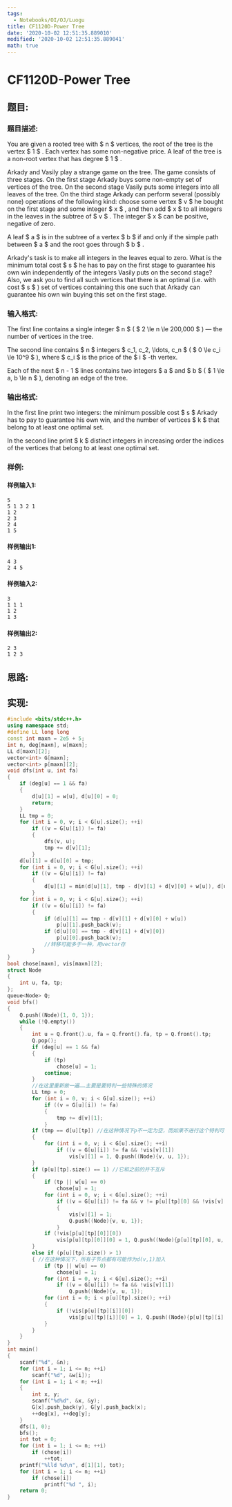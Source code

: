 ```yaml
---
tags: 
  - Notebooks/OI/OJ/Luogu
title: CF1120D-Power Tree
date: '2020-10-02 12:51:35.889010'
modified: '2020-10-02 12:51:35.889041'
math: true
---
```

# CF1120D-Power Tree
## 题目:
### 题目描述:
You are given a rooted tree with $ n $ vertices, the root of the tree is the vertex $ 1 $ . Each vertex has some non-negative price. A leaf of the tree is a non-root vertex that has degree $ 1 $ .

Arkady and Vasily play a strange game on the tree. The game consists of three stages. On the first stage Arkady buys some non-empty set of vertices of the tree. On the second stage Vasily puts some integers into all leaves of the tree. On the third stage Arkady can perform several (possibly none) operations of the following kind: choose some vertex $ v $ he bought on the first stage and some integer $ x $ , and then add $ x $ to all integers in the leaves in the subtree of $ v $ . The integer $ x $ can be positive, negative of zero.

A leaf $ a $ is in the subtree of a vertex $ b $ if and only if the simple path between $ a $ and the root goes through $ b $ .

Arkady's task is to make all integers in the leaves equal to zero. What is the minimum total cost $ s $ he has to pay on the first stage to guarantee his own win independently of the integers Vasily puts on the second stage? Also, we ask you to find all such vertices that there is an optimal (i.e. with cost $ s $ ) set of vertices containing this one such that Arkady can guarantee his own win buying this set on the first stage.
### 输入格式:
The first line contains a single integer $ n $ ( $ 2 \le n \le 200\,000 $ ) — the number of vertices in the tree.

The second line contains $ n $ integers $ c_1, c_2, \ldots, c_n $ ( $ 0 \le c_i \le 10^9 $ ), where $ c_i $ is the price of the $ i $ -th vertex.

Each of the next $ n - 1 $ lines contains two integers $ a $ and $ b $ ( $ 1 \le a, b \le n $ ), denoting an edge of the tree.
### 输出格式:
In the first line print two integers: the minimum possible cost $ s $ Arkady has to pay to guarantee his own win, and the number of vertices $ k $ that belong to at least one optimal set.

In the second line print $ k $ distinct integers in increasing order the indices of the vertices that belong to at least one optimal set.
### 样例:
#### 样例输入1:
```
5
5 1 3 2 1
1 2
2 3
2 4
1 5

```
#### 样例输出1:
```
4 3
2 4 5 

```
#### 样例输入2:
```
3
1 1 1
1 2
1 3

```
#### 样例输出2:
```
2 3
1 2 3 

```
## 思路:

## 实现:
```cpp
#include <bits/stdc++.h>
using namespace std;
#define LL long long
const int maxn = 2e5 + 5;
int n, deg[maxn], w[maxn];
LL d[maxn][2];
vector<int> G[maxn];
vector<int> p[maxn][2];
void dfs(int u, int fa)
{
    if (deg[u] == 1 && fa)
    {
        d[u][1] = w[u], d[u][0] = 0;
        return;
    }
    LL tmp = 0;
    for (int i = 0, v; i < G[u].size(); ++i)
        if ((v = G[u][i]) != fa)
        {
            dfs(v, u);
            tmp += d[v][1];
        }
    d[u][1] = d[u][0] = tmp;
    for (int i = 0, v; i < G[u].size(); ++i)
        if ((v = G[u][i]) != fa)
        {
            d[u][1] = min(d[u][1], tmp - d[v][1] + d[v][0] + w[u]), d[u][0] = min(d[u][0], tmp - d[v][1] + d[v][0]);
        }
    for (int i = 0, v; i < G[u].size(); ++i)
        if ((v = G[u][i]) != fa)
        {
            if (d[u][1] == tmp - d[v][1] + d[v][0] + w[u])
                p[u][1].push_back(v);
            if (d[u][0] == tmp - d[v][1] + d[v][0])
                p[u][0].push_back(v);
            //转移可能多于一种，用vector存
        }
}
bool chose[maxn], vis[maxn][2];
struct Node
{
    int u, fa, tp;
};
queue<Node> Q;
void bfs()
{
    Q.push((Node){1, 0, 1});
    while (!Q.empty())
    {
        int u = Q.front().u, fa = Q.front().fa, tp = Q.front().tp;
        Q.pop();
        if (deg[u] == 1 && fa)
        {
            if (tp)
                chose[u] = 1;
            continue;
        }
        //在这里重新做一遍……主要是要特判一些特殊的情况
        LL tmp = 0;
        for (int i = 0, v; i < G[u].size(); ++i)
            if ((v = G[u][i]) != fa)
            {
                tmp += d[v][1];
            }
        if (tmp == d[u][tp]) //在这种情况下p不一定为空，而如果不进行这个特判可能会使后面原本可以作为d(v,1)的v被跳过
        {
            for (int i = 0, v; i < G[u].size(); ++i)
                if ((v = G[u][i]) != fa && !vis[v][1])
                    vis[v][1] = 1, Q.push((Node){v, u, 1});
        }
        if (p[u][tp].size() == 1) //它和之前的并不互斥
        {
            if (tp || w[u] == 0)
                chose[u] = 1;
            for (int i = 0, v; i < G[u].size(); ++i)
                if ((v = G[u][i]) != fa && v != p[u][tp][0] && !vis[v][1])
                {
                    vis[v][1] = 1;
                    Q.push((Node){v, u, 1});
                }
            if (!vis[p[u][tp][0]][0])
                vis[p[u][tp][0]][0] = 1, Q.push((Node){p[u][tp][0], u, 0});
        }
        else if (p[u][tp].size() > 1)
        { //在这种情况下，所有子节点都有可能作为d(v,1)加入
            if (tp || w[u] == 0)
                chose[u] = 1;
            for (int i = 0, v; i < G[u].size(); ++i)
                if ((v = G[u][i]) != fa && !vis[v][1])
                    Q.push((Node){v, u, 1});
            for (int i = 0; i < p[u][tp].size(); ++i)
            {
                if (!vis[p[u][tp][i]][0])
                    vis[p[u][tp][i]][0] = 1, Q.push((Node){p[u][tp][i], u, 0});
            }
        }
    }
}
int main()
{
    scanf("%d", &n);
    for (int i = 1; i <= n; ++i)
        scanf("%d", &w[i]);
    for (int i = 1; i < n; ++i)
    {
        int x, y;
        scanf("%d%d", &x, &y);
        G[x].push_back(y), G[y].push_back(x);
        ++deg[x], ++deg[y];
    }
    dfs(1, 0);
    bfs();
    int tot = 0;
    for (int i = 1; i <= n; ++i)
        if (chose[i])
            ++tot;
    printf("%lld %d\n", d[1][1], tot);
    for (int i = 1; i <= n; ++i)
        if (chose[i])
            printf("%d ", i);
    return 0;
}

```
